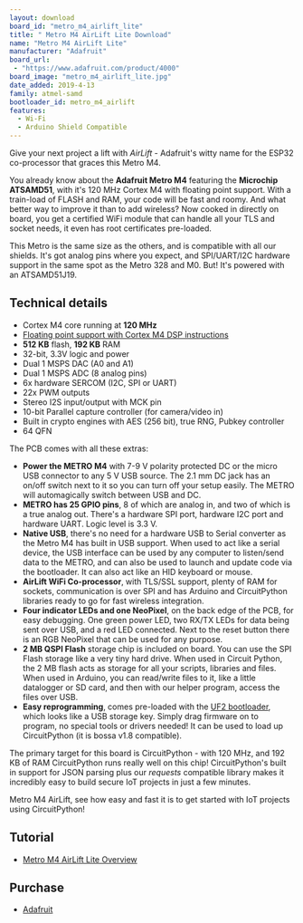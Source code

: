 ```yaml
---
layout: download
board_id: "metro_m4_airlift_lite"
title: " Metro M4 AirLift Lite Download"
name: "Metro M4 AirLift Lite"
manufacturer: "Adafruit"
board_url:
 - "https://www.adafruit.com/product/4000"
board_image: "metro_m4_airlift_lite.jpg"
date_added: 2019-4-13
family: atmel-samd
bootloader_id: metro_m4_airlift
features:
  - Wi-Fi
  - Arduino Shield Compatible
---
```


Give your next project a lift with _AirLift_ - Adafruit's witty name for the ESP32 co-processor that graces this Metro M4.

You already know about the **Adafruit Metro M4** featuring the **Microchip ATSAMD51**, with it's 120 MHz Cortex M4 with floating point support. With a train-load of FLASH and RAM, your code will be fast and roomy. And what better way to improve it than to add wireless? Now cooked in directly on board, you get a certified WiFi module that can handle all your TLS and socket needs, it even has root certificates pre-loaded.

This Metro is the same size as the others, and is compatible with all our shields. It's got analog pins where you expect, and SPI/UART/I2C hardware support in the same spot as the Metro 328 and M0\. But! It's powered with an ATSAMD51J19.

## Technical details

* Cortex M4 core running at **120 MHz**
* [Floating point support with Cortex M4 DSP instructions](https://developer.arm.com/technologies/dsp/dsp-for-cortex-m)
* **512 KB** flash, **192 KB** RAM
* 32-bit, 3.3V logic and power
* Dual 1 MSPS DAC (A0 and A1)
* Dual 1 MSPS ADC (8 analog pins)
* 6x hardware SERCOM (I2C, SPI or UART)
* 22x PWM outputs
* Stereo I2S input/output with MCK pin
* 10-bit Parallel capture controller (for camera/video in)
* Built in crypto engines with AES (256 bit), true RNG, Pubkey controller
* 64 QFN

The PCB comes with all these extras:

* **Power the METRO M4** with 7-9 V polarity protected DC or the micro USB connector to any 5 V USB source. The 2.1 mm DC jack has an on/off switch next to it so you can turn off your setup easily. The METRO will automagically switch between USB and DC.
* **METRO has 25 GPIO pins**, 8 of which are analog in, and two of which is a true analog out. There's a hardware SPI port, hardware I2C port and hardware UART. Logic level is 3.3 V.
* **Native USB**, there's no need for a hardware USB to Serial converter as the Metro M4 has built in USB support. When used to act like a serial device, the USB interface can be used by any computer to listen/send data to the METRO, and can also be used to launch and update code via the bootloader. It can also act like an HID keyboard or mouse.
* **AirLift WiFi Co-processor**, with TLS/SSL support, plenty of RAM for sockets, communication is over SPI and has Arduino and CircuitPython libraries ready to go for fast wireless integration.
* **Four indicator LEDs and one NeoPixel**, on the back edge of the PCB, for easy debugging. One green power LED, two RX/TX LEDs for data being sent over USB, and a red LED connected. Next to the reset button there is an RGB NeoPixel that can be used for any purpose.
* **2 MB QSPI Flash** storage chip is included on board. You can use the SPI Flash storage like a very tiny hard drive. When used in Circuit Python, the 2 MB flash acts as storage for all your scripts, libraries and files. When used in Arduino, you can read/write files to it, like a little datalogger or SD card, and then with our helper program, access the files over USB.
* **Easy reprogramming**, comes pre-loaded with the [UF2 bootloader](https://learn.adafruit.com/adafruit-metro-m0-express-designed-for-circuitpython/uf2-bootloader), which looks like a USB storage key. Simply drag firmware on to program, no special tools or drivers needed! It can be used to load up CircuitPython (it is bossa v1.8 compatible).

The primary target for this board is CircuitPython - with 120 MHz, and 192 KB of RAM CircuitPython runs really well on this chip! CircuitPython's built in support for JSON parsing plus our _requests_ compatible library makes it incredibly easy to build secure IoT projects in just a few minutes.

Metro M4 AirLift, see how easy and fast it is to get started with IoT projects using CircuitPython!

## Tutorial

- [Metro M4 AirLift Lite Overview](https://learn.adafruit.com/adafruit-metro-m4-express-airlift-wifi)

## Purchase

* [Adafruit](https://www.adafruit.com/product/4000)
